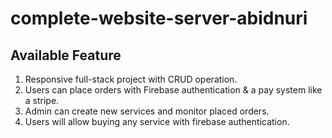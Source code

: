 # complete-website-server-abidnuri

## Available Feature
1. Responsive full-stack project with CRUD operation.
2. Users can place orders with Firebase authentication & a pay system like a stripe.
3. Admin can create new services and monitor placed orders.
4. Users will allow buying any service with firebase authentication.
